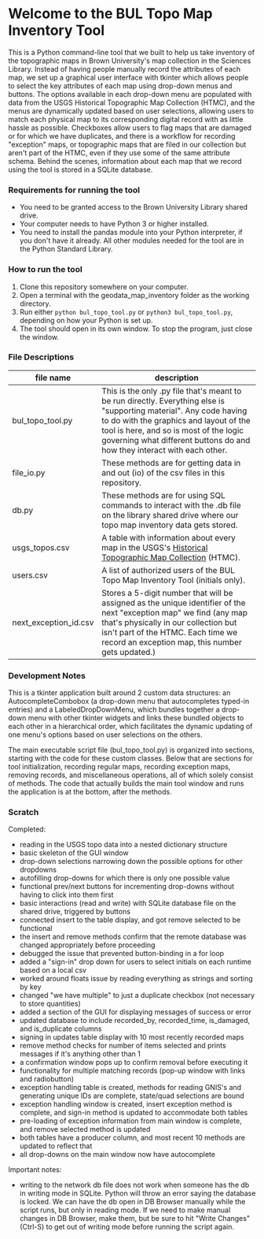 # Welcome to the BUL Topo Map Inventory Tool
This is a Python command-line tool that we built to help us take inventory of the topographic maps in Brown University's map collection in the Sciences Library. Instead of having people manually record the attributes of each map, we set up a graphical user interface with tkinter which allows people to select the key attributes of each map using drop-down menus and buttons. The options available in each drop-down menu are populated with data from the USGS Historical Topographic Map Collection (HTMC), and the menus are dynamically updated based on user selections, allowing users to match each physical map to its corresponding digital record with as little hassle as possible. Checkboxes allow users to flag maps that are damaged or for which we have duplicates, and there is a workflow for recording "exception" maps, or topographic maps that are filed in our collection but aren't part of the HTMC, even if they use some of the same attribute schema. Behind the scenes, information about each map that we record using the tool is stored in a SQLite database.

### Requirements for running the tool
- You need to be granted access to the Brown University Library shared drive.
- Your computer needs to have Python 3 or higher installed.
- You need to install the pandas module into your Python interpreter, if you don't have it already. All other modules needed for the tool are in the Python Standard Library.

### How to run the tool
1. Clone this repository somewhere on your computer.
2. Open a terminal with the geodata_map_inventory folder as the working directory.
3. Run either ```python bul_topo_tool.py``` or ```python3 bul_topo_tool.py```, depending on how your Python is set up.
4. The tool should open in its own window. To stop the program, just close the window.

### File Descriptions
| file name | description                                                                                                  |
| --------- | ------------------------------------------------------------------------------------------------------------ |
| bul_topo_tool.py | This is the only .py file that's meant to be run directly. Everything else is "supporting material". Any code having to do with the graphics and layout of the tool is here, and so is most of the logic governing what different buttons do and how they interact with each other. |
| file_io.py | These methods are for getting data in and out (io) of the csv files in this repository.
| db.py | These methods are for using SQL commands to interact with the .db file on the library shared drive where our topo map inventory data gets stored.
| usgs_topos.csv | A table with information about every map in the USGS's [Historical Topographic Map Collection](https://www.usgs.gov/programs/national-geospatial-program/historical-topographic-maps-preserving-past) (HTMC). |
| users.csv | A list of authorized users of the BUL Topo Map Inventory Tool (initials only). |
| next_exception_id.csv | Stores a 5-digit number that will be assigned as the unique identifier of the next "exception map" we find (any map that's physically in our collection but isn't part of the HTMC. Each time we record an exception map, this number gets updated.)

### Development Notes

This is a tkinter application built around 2 custom data structures: an AutocompleteCombobox (a drop-down menu that autocompletes typed-in entries) and a LabeledDropDownMenu, which bundles together a drop-down menu with other tkinter widgets and links these bundled objects to each other in a hierarchical order, which facilitates the dynamic updating of one menu's options based on user selections on the others. 

The main executable script file (bul_topo_tool.py) is organized into sections, starting with the code for these custom classes. Below that are sections for tool initialization, recording regular maps, recording exception maps, removing records, and miscellaneous operations, all of which solely consist of methods. The code that actually builds the main tool window and runs the application is at the bottom, after the methods.

### Scratch

Completed:
- reading in the USGS topo data into a nested dictionary structure
- basic skeleton of the GUI window
- drop-down selections narrowing down the possible options for other dropdowns
- autofilling drop-downs for which there is only one possible value
- functional prev/next buttons for incrementing drop-downs without having to click into them first
- basic interactions (read and write) with SQLite database file on the shared drive, triggered by buttons
- connected insert to the table display, and got remove selected to be functional
- the insert and remove methods confirm that the remote database was changed appropriately before proceeding
- debugged the issue that prevented button-binding in a for loop
- added a "sign-in" drop down for users to select initials on each runtime based on a local csv
- worked around floats issue by reading everything as strings and sorting by key
- changed "we have multiple" to just a duplicate checkbox (not necessary to store quantities)
- added a section of the GUI for displaying messages of success or error
- updated database to include recorded_by, recorded_time, is_damaged, and is_duplicate columns
- signing in updates table display with 10 most recently recorded maps
- remove method checks for number of items selected and prints messages if it's anything other than 1
- a confirmation window pops up to confirm removal before executing it
- functionality for multiple matching records (pop-up window with links and radiobutton)
- exception handling table is created, methods for reading GNIS's and generating unique IDs are complete, state/quad selections are bound
- exception handling window is created, insert exception method is complete, and sign-in method is updated to accommodate both tables
- pre-loading of exception information from main window is complete, and remove selected method is updated
- both tables have a producer column, and most recent 10 methods are updated to reflect that
- all drop-downs on the main window now have autocomplete

Important notes:
- writing to the network db file does not work when someone has the db in writing
mode in SQLite.  Python will throw an error saying the database is locked. We can
have the db open in DB Browser manually while the script runs, but only in reading mode. 
If we need to make manual changes in DB Browser, make them, but be sure to hit 
"Write Changes" (Ctrl-S) to get out of writing mode before running the script again. 
